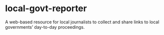 # local-govt-reporter
A web-based resource for local journalists to collect and share links to local governments’ day-to-day proceedings. 
